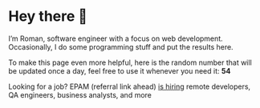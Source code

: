 # Hey there 👋

I’m Roman, software engineer with a focus on web development. Occasionally, I do
some programming stuff and put the results here.

To make this page even more helpful, here is the random number that will be
updated once a day, feel free to use it whenever you need it: **54**

Looking for a job? EPAM (referral link ahead) [is hiring](https://epa.ms/RomanGusev) remote developers,
QA engineers, business analysts, and more
